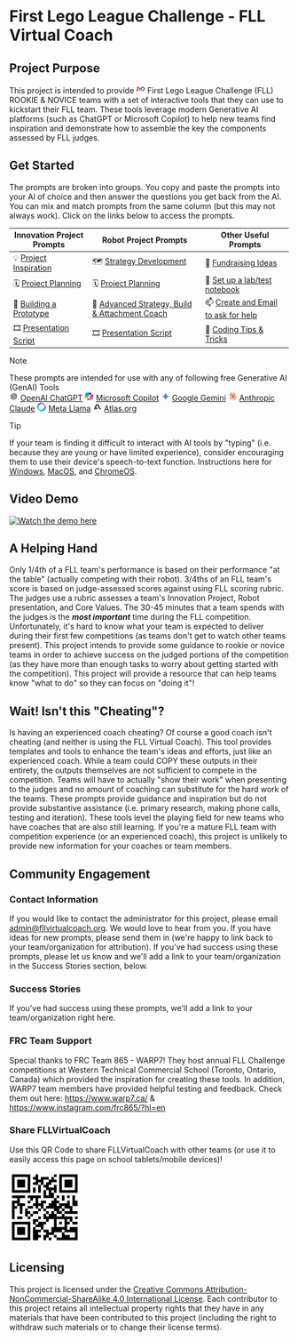 #  First Lego League Challenge - FLL Virtual Coach 

## Project Purpose
This project is intended to provide ![FirstLogo](/Images/FIRST.png) First Lego League Challenge (FLL)  ROOKIE & NOVICE teams with a set of interactive tools that they can use to kickstart their FLL team. These tools leverage modern Generative AI platforms (such as ChatGPT or Microsoft Copilot) to help new teams find inspiration and demonstrate how to assemble the key the components assessed by FLL judges.

## Get Started
The prompts are broken into groups. You copy and paste the prompts into your AI of choice and then answer the questions you get back from the AI. You can mix and match prompts from the same column (but this may not always work).  Click on the links below to access the prompts.  

| Innovation Project Prompts | Robot Project Prompts | Other Useful Prompts |
| -- | --- | ---|
| 💡 [Project Inspiration](InnovationPromptLibrary.md#project-inspiration) | 🗺️ [Strategy Development](RobotPromptLibrary.md#strategy-development) | 🧁 [Fundraising Ideas](OtherPromptLibrary.md#fundraising-ideas)  |
| 🗓️ [Project Planning](InnovationPromptLibrary.md#project-planning) | 🗓️ [Project Planning](RobotPromptLibrary.md#robot-project-planning) | 📔 [Set up a lab/test notebook](OtherPromptLibrary.md#setup-a-labtest-notebook) |
| 🧰 [Building a Prototype](InnovationPromptLibrary.md#prototype-build-instructions) | 🤖 [Advanced Strategy, Build & Attachment Coach](RobotPromptLibrary.md#advanced-strategy-build--attachment-coach) | 📫 [Create and Email to ask for help](OtherPromptLibrary.md#asking-for-help-fundraising-expert-collaboration-volunteers) |
| 🎞️ [Presentation Script](InnovationPromptLibrary.md#innovation-project-presentation) | 🎞️ [Presentation Script](RobotPromptLibrary.md#robot-presentation) | 📔 [Coding Tips & Tricks](OtherPromptLibrary.md#coding-tips-and-tricks) |

> [!NOTE]
> These prompts are intended for use with any of following free Generative AI (GenAI) Tools  
> ![chatgpt](/Images/Chatgpt.png)
[OpenAI ChatGPT](https://chatgpt.com/)  ![copilot](/Images/copilot.png)
[Microsoft Copilot](https://copilot.microsoft.com/)  ![Gemini](/Images/gemini.png)
[Google Gemini](https://gemini.google.com/app)  ![Claude](/Images/claude.png)
[Anthropic Claude](https://claude.ai/)  ![meta](/Images/Meta.png)
[Meta Llama](https://www.meta.ai/)  ![Atlas](/Images/atlas.png)
[Atlas.org](https://www.atlas.org/)

> [!TIP]
> If your team is finding it difficult to interact with AI tools by "typing" (i.e. because they are young or have limited experience), consider encouraging them to use their device's speech-to-text function. Instructions here for [Windows](https://support.microsoft.com/en-us/windows/use-voice-typing-to-talk-instead-of-type-on-your-pc-fec94565-c4bd-329d-e59a-af033fa5689f), [MacOS](https://support.apple.com/en-ca/guide/mac-help/mh40584/mac), and [ChromeOS](https://support.google.com/chromebook/answer/12001244?hl=en).

## Video Demo
[![Watch the demo here](https://github.com/user-attachments/assets/9762d2b3-9c2a-4e85-8633-0d4656606c84)](https://1drv.ms/v/s!Ahp7EyXSlPq7h_0T7qsMMy3Zwa3dKA?e=grpdMS)

## A Helping Hand
Only 1/4th of a FLL team's performance is based on their performance "at the table" (actually competing with their robot).  3/4ths of an FLL team's score is based on judge-assessed scores against using FLL scoring rubric.  The judges use a rubric assesses a team's Innovation Project, Robot presentation, and Core Values. The 30-45 minutes that a team spends with the judges is the **_most important_** time during the FLL competition.  Unfortunately, it's hard to know what your team is expected to deliver during their first few competitions (as teams don't get to watch other teams present). This project intends to provide some guidance to rookie or novice teams in order to achieve success on the judged portions of the competition (as they have more than enough tasks to worry about getting started with the competition).  This project will provide a resource that can help teams know "what to do" so they can focus on "doing it"!

## Wait! Isn't this "Cheating"?
Is having an experienced coach cheating? Of course a good coach isn't cheating (and neither is using the FLL Virtual Coach).  This tool provides templates and tools to enhance the team's ideas and efforts, just like an experienced coach. While a team could COPY these outputs in their entirety, the outputs themselves are not sufficient to compete in the competition.  Teams will have to actually "show their work" when presenting to the judges and no amount of coaching can substitute for the hard work of the teams.  These prompts provide guidance and inspiration but do not provide substantive assistance (i.e. primary research, making phone calls, testing and iteration). These tools level the playing field for new teams who have coaches that are also still learning.  If you're a mature FLL team with competition experience (or an experienced coach), this project is unlikely to provide new information for your coaches or team members.

## Community Engagement
### Contact Information
If you would like to contact the administrator for this project, please email admin@fllvirtualcoach.org. We would love to hear from you.  If you have ideas for new prompts, please send them in (we're happy to link back to your team/organization for attribution).  If you've had success using these prompts, please let us know and we'll add a link to your team/organization in the Success Stories section, below.

### Success Stories
If you've had success using these prompts, we'll add a link to your team/organization right here.

### FRC Team Support
Special thanks to FRC Team 865 - WARP7!  They host annual FLL Challenge competitions at Western Technical Commercial School (Toronto, Ontario, Canada) which provided the inspiration for creating these tools. In addition, WARP7 team members have provided helpful testing and feedback.  Check them out here: https://www.warp7.ca/ & https://www.instagram.com/frc865/?hl=en

### Share FLLVirtualCoach 
Use this QR Code to share FLLVirtualCoach with other teams (or use it to easily access this page on school tablets/mobile devices)!

<img src="/Images/QRCode.png" width="128">

## Licensing
This project is licensed under the [Creative Commons Attribution-NonCommercial-ShareAlike 4.0 International License](https://creativecommons.org/licenses/by-nc-sa/4.0/).  Each contributor to this project retains all intellectual property rights that they have in any materials that have been contributed to this project (including the right to withdraw such materials or to change their license terms).
